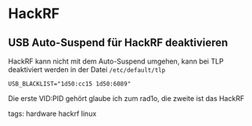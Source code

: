 # HackRF

## USB Auto-Suspend für HackRF deaktivieren

HackRF kann nicht mit dem Auto-Suspend umgehen, kann bei TLP deaktiviert werden in der Datei ```/etc/default/tlp```

```
USB_BLACKLIST="1d50:cc15 1d50:6089"
```
Die erste VID:PID gehört glaube ich zum rad1o, die zweite ist das HackRF

tags: hardware hackrf linux